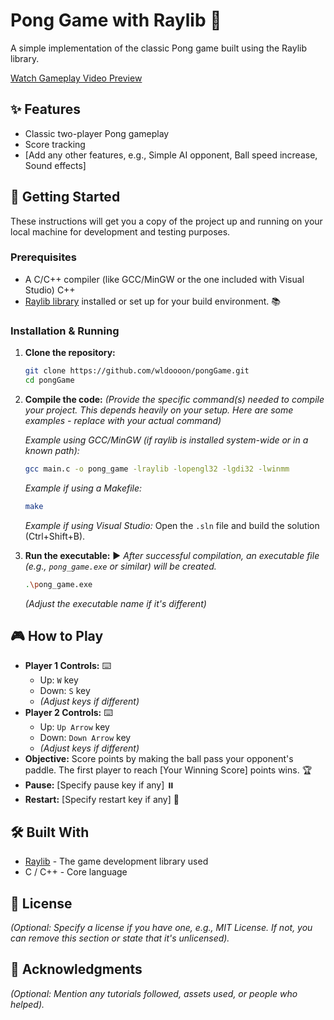 # Pong Game with Raylib 🏓

A simple implementation of the classic Pong game built using the Raylib library.

[Watch Gameplay Video Preview](gif/gameplay.gif)


## ✨ Features

*   Classic two-player Pong gameplay
*   Score tracking
*   [Add any other features, e.g., Simple AI opponent, Ball speed increase, Sound effects]

## 🚀 Getting Started

These instructions will get you a copy of the project up and running on your local machine for development and testing purposes.

### Prerequisites

*   A C/C++ compiler (like GCC/MinGW or the one included with Visual Studio)  C++
*   [Raylib library](https://github.com/raysan5/raylib) installed or set up for your build environment. 📚

### Installation & Running

1.  **Clone the repository:**
    ```bash
    git clone https://github.com/wldoooon/pongGame.git
    cd pongGame
    ```
2.  **Compile the code:**
    *(Provide the specific command(s) needed to compile your project. This depends heavily on your setup. Here are some examples - replace with your actual command)*

    *Example using GCC/MinGW (if raylib is installed system-wide or in a known path):*
    ```bash
    gcc main.c -o pong_game -lraylib -lopengl32 -lgdi32 -lwinmm
    ```
    *Example if using a Makefile:*
    ```bash
    make
    ```
    *Example if using Visual Studio:*
    Open the `.sln` file and build the solution (Ctrl+Shift+B).

3.  **Run the executable:** ▶️
    *After successful compilation, an executable file (e.g., `pong_game.exe` or similar) will be created.*
    ```bash
    .\pong_game.exe
    ```
    *(Adjust the executable name if it's different)*

## 🎮 How to Play

*   **Player 1 Controls:** ⌨️
    *   Up: `W` key
    *   Down: `S` key
    *   *(Adjust keys if different)*
*   **Player 2 Controls:** ⌨️
    *   Up: `Up Arrow` key
    *   Down: `Down Arrow` key
    *   *(Adjust keys if different)*
*   **Objective:** Score points by making the ball pass your opponent's paddle. The first player to reach [Your Winning Score] points wins. 🏆
*   **Pause:** [Specify pause key if any] ⏸️
*   **Restart:** [Specify restart key if any] 🔄

## 🛠️ Built With

*   [Raylib](https://www.raylib.com/) - The game development library used
*   C / C++ - Core language

## 📄 License

*(Optional: Specify a license if you have one, e.g., MIT License. If not, you can remove this section or state that it's unlicensed).*

## 🙏 Acknowledgments

*(Optional: Mention any tutorials followed, assets used, or people who helped).*